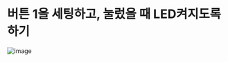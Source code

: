 # 버튼 1을 세팅하고, 눌렀을 때 LED켜지도록 하기  


![image](https://user-images.githubusercontent.com/61939286/166206020-22f5cb46-8227-4265-ab61-fb0fd67a95c6.png)

